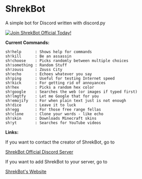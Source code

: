 # ShrekBot
A simple bot for Discord written with discord.py

[![Join ShrekBot Official Today!](https://discordapp.com/api/guilds/421840338907299841/widget.png?style=banner2)](https://discord.gg/2anYtuD)

**Current Commands:**
```fix
sh!help      : Shows help for commands
sh!kill      : Be an assassin
sh!choose    : Picks randomly between multiple choices
sh!something : Random Stuff
sh!zouss     : Zouss City
sh!echo      : Echoes whatever you say
sh!ping      : Useful for testing Internet speed
sh!kick      : For getting rid of annoyances
sh!hex       : Picks a random hex color
sh!google    : Searches the web (or images if typed first)
sh!lmgtfy    : Let me Google that for you
sh!emojify   : For when plain text just is not enough
sh!dice      : Leave it to luck
sh!egg       : For those free range fellas
sh!clone     : Clone your words - like echo
sh!skin      : Downloads Minecraft skins
sh!yt        : Searches for YouTube videos
```
**Links:**

If you want to contact the creator of ShrekBot, go to

[ShrekBot Official Discord Server](https://discord.gg/2anYtuD "Join ShrekBot's Server!")


If you want to add ShrekBot to your server, go to 

[ShrekBot's Website](https://alexapps99.github.io/ShrekBot "Get ShrekBot on your server!")
